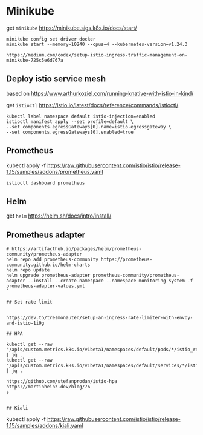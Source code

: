 # Minikube

get `minikube` https://minikube.sigs.k8s.io/docs/start/

```
minikube config set driver docker
minikube start --memory=10240 --cpus=4 --kubernetes-version=v1.24.3
```


```
https://medium.com/codex/setup-istio-ingress-traffic-management-on-minikube-725c5e6d767a
```


## Deploy istio service mesh

based on https://www.arthurkoziel.com/running-knative-with-istio-in-kind/

get `istioctl` https://istio.io/latest/docs/reference/commands/istioctl/

```
kubectl label namespace default istio-injection=enabled
istioctl manifest apply --set profile=default \
--set components.egressGateways[0].name=istio-egressgateway \
--set components.egressGateways[0].enabled=true
```


## Prometheus


kubectl apply -f https://raw.githubusercontent.com/istio/istio/release-1.15/samples/addons/prometheus.yaml

```
istioctl dashboard prometheus
```

## Helm

get `helm` https://helm.sh/docs/intro/install/


## Prometheus adapter

```
# https://artifacthub.io/packages/helm/prometheus-community/prometheus-adapter
helm repo add prometheus-community https://prometheus-community.github.io/helm-charts
helm repo update
helm upgrade prometheus-adapter prometheus-community/prometheus-adapter --install --create-namespace --namespace monitoring-system -f prometheus-adapter-values.yml
`

## Set rate limit


https://dev.to/tresmonauten/setup-an-ingress-rate-limiter-with-envoy-and-istio-1i9g

## HPA

kubectl get --raw "/apis/custom.metrics.k8s.io/v1beta1/namespaces/default/pods/*/istio_requests_per_second"  | jq .
kubectl get --raw "/apis/custom.metrics.k8s.io/v1beta1/namespaces/default/services/*/istio_requests_per_second"  | jq .

https://github.com/stefanprodan/istio-hpa
https://martinheinz.dev/blog/76
s


## Kiali

```
kubectl apply -f https://raw.githubusercontent.com/istio/istio/release-1.15/samples/addons/kiali.yaml
```
